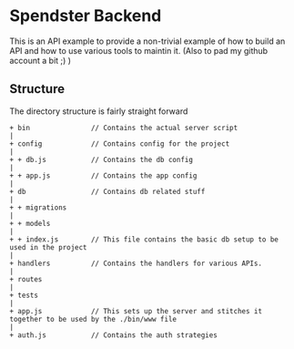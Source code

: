 # Spendster Backend
This is an API example to provide a non-trivial example of how to build an API and how to use various tools to maintin it. (Also to pad my github account a bit ;) )

## Structure
The directory structure is fairly straight forward

```
+ bin               // Contains the actual server script
|
+ config            // Contains config for the project
|
+ + db.js           // Contains the db config
|
+ + app.js          // Contains the app config
|
+ db                // Contains db related stuff
|
+ + migrations
|
+ + models
|
+ + index.js        // This file contains the basic db setup to be used in the project
|
+ handlers          // Contains the handlers for various APIs.
|
+ routes            
|
+ tests
|
+ app.js            // This sets up the server and stitches it together to be used by the ./bin/www file
|
+ auth.js           // Contains the auth strategies

```